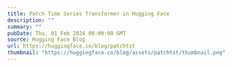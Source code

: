 ```yaml
---
title: Patch Time Series Transformer in Hugging Face
description: ""
summary: ""
pubDate: Thu, 01 Feb 2024 00:00:00 GMT
source: Hugging Face Blog
url: https://huggingface.co/blog/patchtst
thumbnail: "https://huggingface.co/blog/assets/patchtst/thumbnail.png"
---
```


